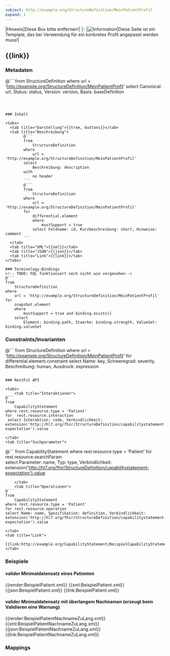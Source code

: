 ```yaml
---
subject: http://example.org/StructureDefinition/MeinPatientProfil
expand: 1
---
```


|Hinweis|Diese Box bitte entfernen!|
|-
|![Information](https://wiki.hl7.de/images/thumb/Under_construction_icon-blue.svg/100px-Under_construction_icon-blue.svg.png)|Diese Seite ist ein Template, das bei Verwendung für ein konkretes Profil angepasst werden muss!|

## {{link}}

### Metadaten

@```
from
	StructureDefinition
where
	url = 'http://example.org/StructureDefinition/MeinPatientProfil'
select
	Canonical: url, Status: status, Version: version, Basis: baseDefinition
```



### Inhalt

<tabs>
  <tab title="Darstellung">{{tree, buttons}}</tab>
  <tab title="Beschreibung"> 
        @```
        from
	        StructureDefinition
        where
	        url = 'http://example.org/StructureDefinition/MeinPatientProfil'
        select
	        Beschreibung: description
        with
            no header
        ```
        @```
        from 
            StructureDefinition 
        where 
            url = 'http://example.org/StructureDefinition/MeinPatientProfil' 
        for 
            differential.element 
            where 
                mustSupport = true 
            select Feldname: id, Kurzbeschreibung: short, Hinweise: comment
        ```
  </tab>
  <tab title="XML">{{xml}}</tab>
  <tab title="JSON">{{json}}</tab>
  <tab title="Link">{{link}}</tab>
</tabs>

### Terminology-Bindings
<!-- TODO: FQL funktioniert noch nicht wie vorgesehen-->
@```
from 
    StructureDefinition
where 
    url = 'http://example.org/StructureDefinition/MeinPatientProfil' 
for 
    snapshot.element
    where 
        mustSupport = true and binding.exists()
    select
        Element: binding.path, Staerke: binding.strength, ValueSet: binding.valueSet
```

### Constraints/Invarianten
@``` 
from StructureDefinition where url = 'http://example.org/StructureDefinition/MeinPatientProfil' for differential.element.constraint select Name: key, Schweregrad: severity, Beschreibung: human, Ausdruck: expression
```

### RestFul API

<tabs>
    <tab title="Interaktionen"> 
@```
from
	CapabilityStatement
where rest.resource.type = 'Patient' 
for  rest.resource.interaction
 select Interaktion: code, Verbindlichkeit: extension('http://hl7.org/fhir/StructureDefinition/capabilitystatement-expectation').value
```
    </tab>
    <tab title="Suchparameter">
@```
from
	CapabilityStatement
where rest.resource.type = 'Patient' 
for rest.resource.searchParam  
select Parameter: name, Typ: type, Verbindlichkeit: extension('http://hl7.org/fhir/StructureDefinition/capabilitystatement-expectation').value
```
    </tab>
    <tab title="Operationen">
@```
from
	CapabilityStatement
where rest.resource.type = 'Patient' 
for rest.resource.operation  
select Name: name, Spezifikation: definition, Verbindlichkeit: extension('http://hl7.org/fhir/StructureDefinition/capabilitystatement-expectation').value
```  
    </tab>
    <tab title="Link">
        {{link:http://example.org/CapabilityStatement/BeispielCapabilityStatement}}
    </tab>
</tabs>

### Beispiele
<!-- Funktion der Beispiele beschreiben!-->
#### valider Minimaldatensatz eines Patienten
<tabs>
    <tab title="Übersicht">      
        {{render:BeispielPatient.xml}}
    </tab>
    <tab title="XML">      
        {{xml:BeispielPatient.xml}}
    </tab>
    <tab title="JSON">
        {{json:BeispielPatient.xml}}
    </tab>
    <tab title="Link">
        {{link:BeispielPatient.xml}}
    </tab>
</tabs>

#### valider Minimaldatensatz mit überlangem Nachnamen (erzeugt beim Validieren eine Warnung)
<tabs>
    <tab title="Übersicht">      
        {{render:BeispielPatientNachnameZuLang.xml}}
    </tab>
    <tab title="XML">      
        {{xml:BeispielPatientNachnameZuLang.xml}}
    </tab>
    <tab title="JSON">
        {{json:BeispielPatientNachnameZuLang.xml}}
    </tab>
    <tab title="Link">
        {{link:BeispielPatientNachnameZuLang.xml}}
    </tab>
</tabs>

### Mappings


